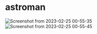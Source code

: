 # astroman
![Screenshot from 2023-02-25 00-55-35](https://user-images.githubusercontent.com/62651866/221272910-9dd3923a-7a99-4152-83d9-7c0a7bb70faa.png)
![Screenshot from 2023-02-25 00-55-45](https://user-images.githubusercontent.com/62651866/221272922-d98ffc5d-ecbb-4e0c-b6f0-579f36adb73f.png)
